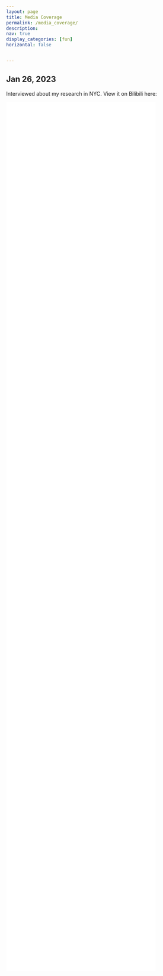 ```yaml
---
layout: page
title: Media Coverage
permalink: /media_coverage/
description: 
nav: true
display_categories: [fun]
horizontal: false


---
```


<h2>Jan 26, 2023</h2>

Interviewed about my research in NYC. View it on Bilibili here:

<iframe width="80%" height="60%" src="//player.bilibili.com/player.html?aid=778384309&bvid=BV1ey4y197BZ&cid=980802842&page=1" title="鼓浪屿音乐厅天天演" frameborder="0" allow="accelerometer; autoplay; clipboard-write; encrypted-media; gyroscope; picture-in-picture; web-share" allowfullscreen> </iframe>